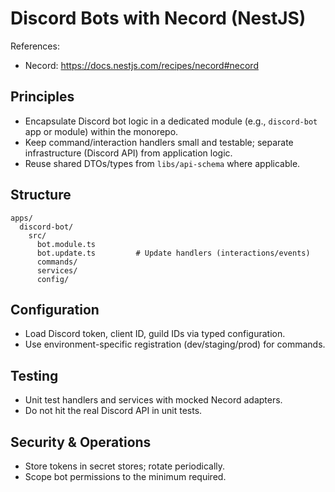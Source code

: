 # Discord Bots with Necord (NestJS)

References:
- Necord: https://docs.nestjs.com/recipes/necord#necord

## Principles
- Encapsulate Discord bot logic in a dedicated module (e.g., `discord-bot` app or module) within the monorepo.
- Keep command/interaction handlers small and testable; separate infrastructure (Discord API) from application logic.
- Reuse shared DTOs/types from `libs/api-schema` where applicable.

## Structure
```
apps/
  discord-bot/
    src/
      bot.module.ts
      bot.update.ts         # Update handlers (interactions/events)
      commands/
      services/
      config/
```

## Configuration
- Load Discord token, client ID, guild IDs via typed configuration.
- Use environment-specific registration (dev/staging/prod) for commands.

## Testing
- Unit test handlers and services with mocked Necord adapters.
- Do not hit the real Discord API in unit tests.

## Security & Operations
- Store tokens in secret stores; rotate periodically.
- Scope bot permissions to the minimum required.
